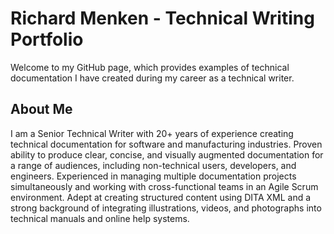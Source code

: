 # Richard Menken - Technical Writing Portfolio
Welcome to my GitHub page, which provides examples of technical documentation I have created during my career as a technical writer. 
## About Me
I am a Senior Technical Writer with 20+ years of experience creating technical documentation for software and manufacturing industries. Proven ability to produce clear, concise, and visually augmented documentation for a range of audiences, including non-technical users, developers, and engineers. Experienced in managing multiple documentation projects simultaneously and working with cross-functional teams in an Agile Scrum environment. Adept at creating structured content using DITA XML and a strong background of integrating illustrations, videos, and photographs into technical manuals and online help systems.
